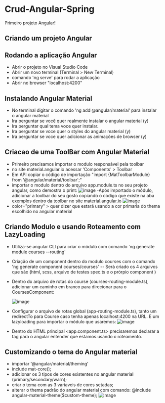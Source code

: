 # Crud-Angular-Spring
Primeiro projeto Angular!

##  Criando um projeto Angular

## Rodando a aplicação Angular
- Abrir o projeto no Visual Studio Code 
- Abrir um novo terminal (Terminal > New Terminal) 
- comando 'ng serve' para rodar a aplicação
- Abrir no browser "localhost:4200"

## Instalando Angular Material
- No terminal digitar  o comando 'ng add @angular/material' para instalar o angular material
- Ira perguntar se você quer realmente instalar  o angular material (y)
- Ira perguntar qual tema voce quer instalar.
- Ira perguntar se voce quer o styles do angular material (y)
- Ira perguntar se voce quer adicionar as animações de browser (y)

## Criacao de uma ToolBar com Angular Material
- Primeiro precisamos importar o modulo responsável pela toolbar 
- no site material.angular.io acessar 'Components' > Toolbar
- Em API copiar o código de importação "import {MatToolbarModule} from '@angular/material/toolbar';"
- importar o modulo dentro do arquivo app.module.ts no seu projeto angular, como demostra o print:
  ![image](https://user-images.githubusercontent.com/62728615/140838230-e94317ef-8f7d-4e55-9a0f-14f9985574eb.png)
-Após importado o módulo, adicionar a toolbar do seu gosto copiando o código que existe na aba exemplos dentro da toolbar no site material.angular.io
  ![image](https://user-images.githubusercontent.com/62728615/140838364-37bfdd84-4e62-4e9c-8846-04527cd6f89b.png)
- color="primary" > quer dizer que estará usando a cor primaria do thema escolhido no angular material

##  Criando Modulo e  usando Roteamento com LazyLoading
- Utiliza-se angular CLI para criar o módulo com comando 'ng generate module courses --routing'
- Criação de um component dentro do modulo courses com o comando 'ng generate component courses/courses'
-- Será criado os 4 arquivos que são (html, scss, arquivo de testes spec.ts e o prórpio component )
- Dentro do arquivo de rotas do course (courses-routing-module.ts), adicionar um caminho em branco para direcionar para o CoursesComponent:

  ![image](https://user-images.githubusercontent.com/62728615/140846931-eb6c686e-948e-4791-bfe3-5aad77f8ae21.png)
- Configurar o arquivo de rotas global (app-routing-module.ts), tanto um redirectTo para Course caso tenha apenas localhost:4200 na URL. E um lazyloading para importar o módulo   que usaremos:
  ![image](https://user-images.githubusercontent.com/62728615/140847473-a3b455a3-aab1-4f81-8db0-bd8d20699059.png)
- Dentro do HTML principal <app.component.ts> precisaremos declarar a tag <router-outlet></router-outlet> para o angular entender que estamos usando o roteamento.

## Customizando o tema do Angular material
-  importar '@angular/material/theming'
-  include mat-core();
-  adicionar os 3 tipos de cores existentes no angular material (primary/secondary/warn);
-  criar o tema com as 3 variaveis de cores setadas;
-  alterar o thema padrão do angular material com comando: @include angular-material-theme($custom-theme);
  ![image](https://user-images.githubusercontent.com/62728615/140849770-1b45892e-f598-47c2-bc31-7e1d5a06c78c.png)


